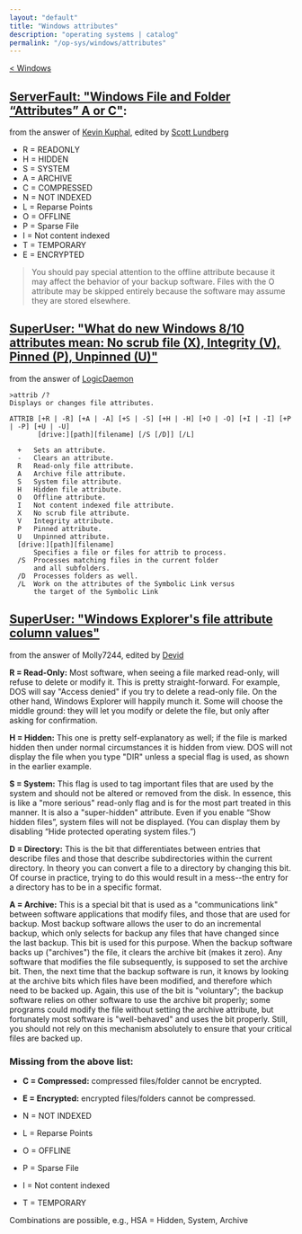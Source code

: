 ```yaml
---
layout: "default"
title: "Windows attributes"
description: "operating systems | catalog"
permalink: "/op-sys/windows/attributes"
---
```

[< Windows](windows.md)

## [ServerFault: "Windows File and Folder “Attributes” A or C"](https://serverfault.com/questions/34692/windows-file-and-folder-attributes-a-or-c):

from the answer of [Kevin Kuphal](https://serverfault.com/users/3657/kevin-kuphal), edited by [Scott Lundberg](https://serverfault.com/users/19488/scott-lundberg)

- R = READONLY
- H = HIDDEN
- S = SYSTEM
- A = ARCHIVE 
- C = COMPRESSED
- N = NOT INDEXED
- L = Reparse Points
- O = OFFLINE
- P = Sparse File
- I = Not content indexed
- T = TEMPORARY
- E = ENCRYPTED

> You should pay special attention to the offline attribute because it may affect the behavior of your backup software. Files with the O attribute may be skipped entirely because the software may assume they are stored elsewhere.

## [SuperUser: "What do new Windows 8/10 attributes mean: No scrub file (X), Integrity (V), Pinned (P), Unpinned (U)"](https://superuser.com/questions/1214542/what-do-new-windows-8-10-attributes-mean-no-scrub-file-x-integrity-v-pinn/1215034)

from the answer of [LogicDaemon](https://superuser.com/users/131936/logicdaemon)

```
>attrib /?
Displays or changes file attributes.

ATTRIB [+R | -R] [+A | -A] [+S | -S] [+H | -H] [+O | -O] [+I | -I] [+P | -P] [+U | -U]
       [drive:][path][filename] [/S [/D]] [/L]

  +   Sets an attribute.
  -   Clears an attribute.
  R   Read-only file attribute.
  A   Archive file attribute.
  S   System file attribute.
  H   Hidden file attribute.
  O   Offline attribute.
  I   Not content indexed file attribute.
  X   No scrub file attribute.
  V   Integrity attribute.
  P   Pinned attribute.
  U   Unpinned attribute.
  [drive:][path][filename]
      Specifies a file or files for attrib to process.
  /S  Processes matching files in the current folder
      and all subfolders.
  /D  Processes folders as well.
  /L  Work on the attributes of the Symbolic Link versus
      the target of the Symbolic Link
```

## [SuperUser: "Windows Explorer's file attribute column values"](https://superuser.com/questions/44812/windows-explorers-file-attribute-column-values)

from the answer of Molly7244, edited by [Devid](https://superuser.com/users/172416/devid)


**R = Read-Only:** Most software, when seeing a file marked read-only, will refuse to delete or modify it. This is pretty straight-forward. For example, DOS will say "Access denied" if you try to delete a read-only file. On the other hand, Windows Explorer will happily munch it. Some will choose the middle ground: they will let you modify or delete the file, but only after asking for confirmation.

**H = Hidden:** This one is pretty self-explanatory as well; if the file is marked hidden then under normal circumstances it is hidden from view. DOS will not display the file when you type "DIR" unless a special flag is used, as shown in the earlier example.

**S = System:** This flag is used to tag important files that are used by the system and should not be altered or removed from the disk. In essence, this is like a "more serious" read-only flag and is for the most part treated in this manner. It is also a "super-hidden" attribute. Even if you enable “Show hidden files”, system files will not be displayed. (You can display them by disabling “Hide protected operating system files.”)

**D = Directory:** This is the bit that differentiates between entries that describe files and those that describe subdirectories within the current directory. In theory you can convert a file to a directory by changing this bit. Of course in practice, trying to do this would result in a mess--the entry for a directory has to be in a specific format.

**A = Archive:** This is a special bit that is used as a "communications link" between software applications that modify files, and those that are used for backup. Most backup software allows the user to do an incremental backup, which only selects for backup any files that have changed since the last backup. This bit is used for this purpose. When the backup software backs up ("archives") the file, it clears the archive bit (makes it zero). Any software that modifies the file subsequently, is supposed to set the archive bit. Then, the next time that the backup software is run, it knows by looking at the archive bits which files have been modified, and therefore which need to be backed up. Again, this use of the bit is "voluntary"; the backup software relies on other software to use the archive bit properly; some programs could modify the file without setting the archive attribute, but fortunately most software is "well-behaved" and uses the bit properly. Still, you should not rely on this mechanism absolutely to ensure that your critical files are backed up.

### Missing from the above list:

- **C = Compressed:** compressed files/folder cannot be encrypted.

- **E = Encrypted:** encrypted files/folders cannot be compressed.

- N = NOT INDEXED

- L = Reparse Points

- O = OFFLINE

- P = Sparse File

- I = Not content indexed

- T = TEMPORARY

Combinations are possible, e.g., HSA = Hidden, System, Archive
